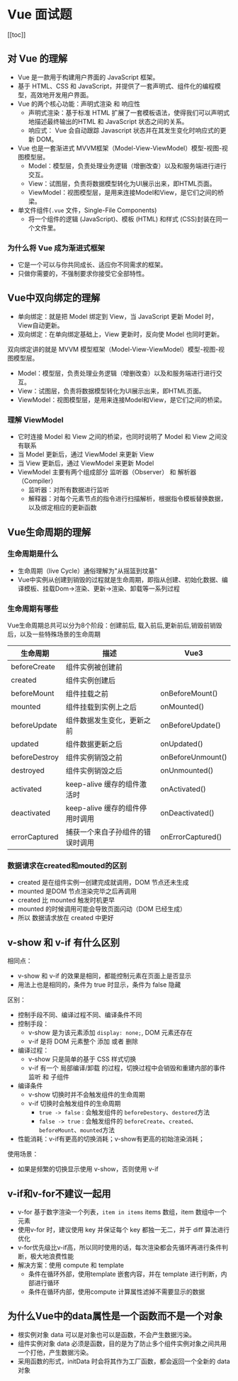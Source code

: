 # Vue 面试题
[[toc]]

## 对 Vue 的理解
* Vue 是一款用于构建用户界面的 JavaScript 框架。
* 基于 HTML、CSS 和 JavaScript，并提供了一套声明式、组件化的编程模型，高效地开发用户界面。
* Vue 的两个核心功能：声明式渲染 和 响应性
  * 声明式渲染：基于标准 HTML 扩展了一套模板语法，使得我们可以声明式地描述最终输出的HTML 和 JavaScript 状态之间的关系。
  * 响应式： Vue 会自动跟踪 Javascript 状态并在其发生变化时响应式的更新 DOM。
* Vue 也是一套渐进式 MVVM框架（Model-View-ViewModel）模型-视图-视图模型层。
  * Model：模型层，负责处理业务逻辑（增删改查）以及和服务端进行进行交互。
  * View：试图层，负责将数据模型转化为UI展示出来，即HTML页面。
  * ViewModel：视图模型层，是用来连接Model和View，是它们之间的桥梁。
* 单文件组件(`.vue` 文件，Single-File Components)
  * 将一个组件的逻辑 (JavaScript)、模板 (HTML) 和样式 (CSS)封装在同一个文件里。

### 为什么将 Vue 成为渐进式框架
* 它是一个可以与你共同成长、适应你不同需求的框架。
* 只做你需要的，不强制要求你接受它全部特性。


## Vue中双向绑定的理解
* 单向绑定：就是把 Model 绑定到 View，当 JavaScript 更新 Model 时，View自动更新。
* 双向绑定：在单向绑定基础上，View 更新时，反向使 Model 也同时更新。

双向绑定讲的就是 MVVM 模型框架（Model-View-ViewModel）模型-视图-视图模型层。
* Model：模型层，负责处理业务逻辑（增删改查）以及和服务端进行进行交互。
* View：试图层，负责将数据模型转化为UI展示出来，即HTML页面。
* ViewModel：视图模型层，是用来连接Model和View，是它们之间的桥梁。

### 理解 ViewModel
* 它时连接 Model 和 View 之间的桥梁，也同时说明了 Model 和 View 之间没有联系
* 当 Model 更新后，通过 ViewModel 来更新 View
* 当 View 更新后，通过 ViewModel 来更新 Model
* ViewModel 主要有两个组成部分 监听器（Observer） 和 解析器（Compiler）
  * 监听器：对所有数据进行监听
  * 解释器：对每个元素节点的指令进行扫描解析，根据指令模板替换数据，以及绑定相应的更新函数

## Vue生命周期的理解

### 生命周期是什么
* 生命周期（live Cycle）通俗理解为"从摇篮到坟墓"
* Vue中实例从创建到销毁的过程就是生命周期，即指从创建、初始化数据、编译模板、挂载Dom→渲染、更新→渲染、卸载等一系列过程

### 生命周期有哪些
Vue生命周期总共可以分为8个阶段：创建前后, 载入前后,更新前后,销毁前销毁后，以及一些特殊场景的生命周期

| 生命周期          | 描述                    | Vue3              |
|---------------|-----------------------|-------------------|
| beforeCreate  | 组件实例被创建前              |                   |
| created       | 组件实例创建后               |                   |
| beforeMount   | 组件挂载之前                | onBeforeMount()   |
| mounted       | 组件挂载到实例上之后            | onMounted()       |
| beforeUpdate  | 组件数据发生变化，更新之前         | onBeforeUpdate()  |
| updated       | 组件数据更新之后              | onUpdated()       |
| beforeDestroy | 组件实例销毁之前              | onBeforeUnmount() |
| destroyed     | 组件实例销毁之后              | onUnmounted()     |
| activated     | keep-alive 缓存的组件激活时   | onActivated()     |
| deactivated   | keep-alive 缓存的组件停用时调用 | onDeactivated()   |
| errorCaptured | 捕获一个来自子孙组件的错误时调用      | onErrorCaptured() |

### 数据请求在created和mouted的区别
* created 是在组件实例一创建完成就调用，DOM 节点还未生成
* mounted 是DOM 节点渲染完毕之后再调用
* created 比 mounted 触发时机更早
* mounted 的时候调用可能会导致页面闪动（DOM 已经生成）
* 所以 数据请求放在 created 中更好

## v-show 和 v-if 有什么区别
相同点：
* v-show 和 v-if 的效果是相同，都能控制元素在页面上是否显示
* 用法上也是相同的，条件为 true 时显示，条件为 false 隐藏

区别：
* 控制手段不同、编译过程不同、编译条件不同
* 控制手段：
  * v-show 是为该元素添加 `display: none;`, DOM 元素还存在
  * v-if 是将 DOM 元素整个 添加 或者 删除
* 编译过程：
  * v-show 只是简单的基于 CSS 样式切换
  * v-if 有一个 局部编译/卸载 的过程，切换过程中会销毁和重建内部的事件监听 和 子组件
* 编译条件
  * v-show 切换时并不会触发组件的生命周期
  * v-if 切换时会触发组件的生命周期
    * `true -> false` : 会触发组件的 `beforeDestory`、`destored`方法
    * `false -> true` : 会触发组件的 `beforeCreate`、`created`、`beforeMount`、`mounted`方法
* 性能消耗：v-if有更高的切换消耗；v-show有更高的初始渲染消耗；

使用场景：
* 如果是频繁的切换显示使用 v-show，否则使用 v-if

## v-if和v-for不建议一起用
* v-for 基于数字渲染一个列表，`item in items` items 数组，item 数组中一个元素
* 使用v-for 时，建议使用 key 并保证每个 key 都独一无二，并于 diff 算法进行优化
* v-for优先级比v-if高，所以同时使用的话，每次渲染都会先循环再进行条件判断，极大地浪费性能
* 解决方案：使用 compute 和 template
  * 条件在循环外部，使用template 嵌套内容，并在 template 进行判断，内部进行循环
  * 条件在循环内部，使用compute 计算属性滤掉不需要显示的数据

## 为什么Vue中的data属性是一个函数而不是一个对象
* 根实例对象 data 可以是对象也可以是函数，不会产生数据污染。
* 组件实例对象 data 必须是函数，目的是为了防止多个组件实例对象之间共用一个打他，产生数据污染。
* 采用函数的形式，initData 时会将其作为工厂函数，都会返回一个全新的 data 对象

## 





